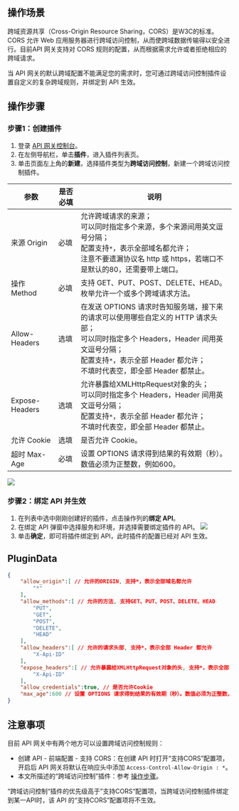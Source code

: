 ## 操作场景

跨域资源共享（Cross-Origin Resource Sharing，CORS）是W3C的标准。CORS 允许 Web 应用服务器进行跨域访问控制，从而使跨域数据传输得以安全进行。目前API 网关支持对 CORS 规则的配置，从而根据需求允许或者拒绝相应的跨域请求。

当 API 网关的默认跨域配置不能满足您的需求时，您可通过跨域访问控制插件设置自定义的复杂跨域规则，并绑定到 API 生效。

## 操作步骤[](id:steps)

### 步骤1：创建插件

1. 登录 [API 网关控制台](https://console.cloud.tencent.com/apigateway)。
2. 在左侧导航栏，单击**插件**，进入插件列表页。
3. 单击页面左上角的**新建**，选择插件类型为**跨域访问控制**，新建一个跨域访问控制插件。

| 参数           | 是否必填 | 说明                                                         |
| -------------- | -------- | ------------------------------------------------------------ |
| 来源 Origin    | 必填     | 允许跨域请求的来源；<br>可以同时指定多个来源，多个来源间用英文逗号分隔；<br>配置支持`*`，表示全部域名都允许；<br>注意不要遗漏协议名 http 或 https，若端口不是默认的80，还需要带上端口。 |
| 操作 Method    | 必填     | 支持 GET、PUT、POST、DELETE、HEAD。枚举允许一个或多个跨域请求方法。 |
| Allow-Headers  | 选填     | 在发送 OPTIONS 请求时告知服务端，接下来的请求可以使用哪些自定义的 HTTP 请求头部；<br>可以同时指定多个 Headers，Header 间用英文逗号分隔；<br>配置支持`*`，表示全部 Header 都允许；<br>不填时代表空，即全部 Header 都禁止。 |
| Expose-Headers | 选填     | 允许暴露给XMLHttpRequest对象的头；<br>可以同时指定多个 Headers，Header 间用英文逗号分隔；<br>配置支持`*`，表示全部 Header 都允许；<br>不填时代表空，即全部 Header 都禁止。 |
| 允许 Cookie    | 选填     | 是否允许 Cookie。                                              |
| 超时 Max-Age   | 必填     | 设置 OPTIONS 请求得到结果的有效期（秒）。数值必须为正整数，例如600。 |

![](https://main.qcloudimg.com/raw/b3f2573e0f935082099ed195a67c3dcf.png)

### 步骤2：绑定 API 并生效

1. 在列表中选中刚刚创建好的插件，点击操作列的**绑定 API**。
2. 在绑定 API 弹窗中选择服务和环境，并选择需要绑定插件的 API。
   ![](https://main.qcloudimg.com/raw/d7fd3c3539d6f623f45ebfdf0674d97e.png)
3. 单击**确定**，即可将插件绑定到 API，此时插件的配置已经对 API 生效。

## PluginData

```json
{
    "allow_origin":[ // 允许的ORIGIN, 支持*，表示全部域名都允许
        "*"
    ],
    "allow_methods":[ // 允许的方法, 支持GET、PUT、POST、DELETE、HEAD
        "PUT",
        "GET",
        "POST",
        "DELETE",
        "HEAD"
    ],
    "allow_headers":[ // 允许的请求头部, 支持*，表示全部 Header 都允许
        "X-Api-ID"
    ],
    "expose_headers":[ // 允许暴露给XMLHttpRequest对象的头, 支持*，表示全部 Header 都允许
        "X-Api-ID"
    ],
    "allow_credentials":true, // 是否允许Cookie
    "max_age":600 // 设置 OPTIONS 请求得到结果的有效期（秒）。数值必须为正整数，例如600秒
}
```

## 注意事项

目前 API 网关中有两个地方可以设置跨域访问控制规则：

- 创建 API - 前端配置 - 支持 CORS：在创建 API 时打开“支持CORS”配置项，开启后 API 网关将默认在响应头中添加 `Access-Control-Allow-Origin : *`。
- 本文所描述的“跨域访问控制”插件：参考 [操作步骤](#steps)。

“跨域访问控制“插件的优先级高于”支持CORS“配置项，当跨域访问控制插件绑定到某一API时，该 API 的“支持CORS”配置项将不生效。
